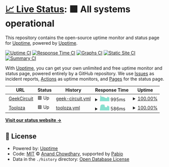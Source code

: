# [📈 Live Status](https://upptime.github.io/upptime): <!--live status--> **🟩 All systems operational**

This repository contains the open-source uptime monitor and status page for [Upptime](https://upptime.js.org), powered by [Upptime](https://github.com/upptime/upptime).

[![Uptime CI](https://github.com/GeekCircuitOfficial/StatusPage/workflows/Uptime%20CI/badge.svg)](https://github.com/GeekCircuitOfficial/StatusPage/actions?query=workflow%3A%22Uptime+CI%22)
[![Response Time CI](https://github.com/GeekCircuitOfficial/StatusPage/workflows/Response%20Time%20CI/badge.svg)](https://github.com/GeekCircuitOfficial/StatusPage/actions?query=workflow%3A%22Response+Time+CI%22)
[![Graphs CI](https://github.com/GeekCircuitOfficial/StatusPage/workflows/Graphs%20CI/badge.svg)](https://github.com/GeekCircuitOfficial/StatusPage/actions?query=workflow%3A%22Graphs+CI%22)
[![Static Site CI](https://github.com/GeekCircuitOfficial/StatusPage/workflows/Static%20Site%20CI/badge.svg)](https://github.com/GeekCircuitOfficial/StatusPage/actions?query=workflow%3A%22Static+Site+CI%22)
[![Summary CI](https://github.com/GeekCircuitOfficial/StatusPage/workflows/Summary%20CI/badge.svg)](https://github.com/GeekCircuitOfficial/StatusPage/actions?query=workflow%3A%22Summary+CI%22)

With [Upptime](https://upptime.js.org), you can get your own unlimited and free uptime monitor and status page, powered entirely by a GitHub repository. We use [Issues](https://github.com/upptime/upptime/issues) as incident reports, [Actions](https://github.com/GeekCircuitOfficial/StatusPage/actions) as uptime monitors, and [Pages](https://upptime.github.io/upptime) for the status page.

<!--start: status pages-->
<!-- This summary is generated by Upptime (https://github.com/upptime/upptime) -->
<!-- Do not edit this manually, your changes will be overwritten -->
<!-- prettier-ignore -->
| URL | Status | History | Response Time | Uptime |
| --- | ------ | ------- | ------------- | ------ |
| <img alt="" src="https://assets.geekcircuit.com/img/favicon/favicon.png" height="13"> [GeekCircuit](https://www.geekcircuit.com/) | 🟩 Up | [geek-circuit.yml](https://github.com/GeekCircuitOfficial/StatusPage/commits/HEAD/history/geek-circuit.yml) | <details><summary><img alt="Response time graph" src="./graphs/geek-circuit/response-time-week.png" height="20"> 995ms</summary><br><a href="https://status.geekcircuit.com/history/geek-circuit"><img alt="Response time 1065" src="https://img.shields.io/endpoint?url=https%3A%2F%2Fraw.githubusercontent.com%2FGeekCircuitOfficial%2FStatusPage%2FHEAD%2Fapi%2Fgeek-circuit%2Fresponse-time.json"></a><br><a href="https://status.geekcircuit.com/history/geek-circuit"><img alt="24-hour response time 973" src="https://img.shields.io/endpoint?url=https%3A%2F%2Fraw.githubusercontent.com%2FGeekCircuitOfficial%2FStatusPage%2FHEAD%2Fapi%2Fgeek-circuit%2Fresponse-time-day.json"></a><br><a href="https://status.geekcircuit.com/history/geek-circuit"><img alt="7-day response time 995" src="https://img.shields.io/endpoint?url=https%3A%2F%2Fraw.githubusercontent.com%2FGeekCircuitOfficial%2FStatusPage%2FHEAD%2Fapi%2Fgeek-circuit%2Fresponse-time-week.json"></a><br><a href="https://status.geekcircuit.com/history/geek-circuit"><img alt="30-day response time 1065" src="https://img.shields.io/endpoint?url=https%3A%2F%2Fraw.githubusercontent.com%2FGeekCircuitOfficial%2FStatusPage%2FHEAD%2Fapi%2Fgeek-circuit%2Fresponse-time-month.json"></a><br><a href="https://status.geekcircuit.com/history/geek-circuit"><img alt="1-year response time 1065" src="https://img.shields.io/endpoint?url=https%3A%2F%2Fraw.githubusercontent.com%2FGeekCircuitOfficial%2FStatusPage%2FHEAD%2Fapi%2Fgeek-circuit%2Fresponse-time-year.json"></a></details> | <details><summary><a href="https://status.geekcircuit.com/history/geek-circuit">100.00%</a></summary><a href="https://status.geekcircuit.com/history/geek-circuit"><img alt="All-time uptime 100.00%" src="https://img.shields.io/endpoint?url=https%3A%2F%2Fraw.githubusercontent.com%2FGeekCircuitOfficial%2FStatusPage%2FHEAD%2Fapi%2Fgeek-circuit%2Fuptime.json"></a><br><a href="https://status.geekcircuit.com/history/geek-circuit"><img alt="24-hour uptime 100.00%" src="https://img.shields.io/endpoint?url=https%3A%2F%2Fraw.githubusercontent.com%2FGeekCircuitOfficial%2FStatusPage%2FHEAD%2Fapi%2Fgeek-circuit%2Fuptime-day.json"></a><br><a href="https://status.geekcircuit.com/history/geek-circuit"><img alt="7-day uptime 100.00%" src="https://img.shields.io/endpoint?url=https%3A%2F%2Fraw.githubusercontent.com%2FGeekCircuitOfficial%2FStatusPage%2FHEAD%2Fapi%2Fgeek-circuit%2Fuptime-week.json"></a><br><a href="https://status.geekcircuit.com/history/geek-circuit"><img alt="30-day uptime 100.00%" src="https://img.shields.io/endpoint?url=https%3A%2F%2Fraw.githubusercontent.com%2FGeekCircuitOfficial%2FStatusPage%2FHEAD%2Fapi%2Fgeek-circuit%2Fuptime-month.json"></a><br><a href="https://status.geekcircuit.com/history/geek-circuit"><img alt="1-year uptime 100.00%" src="https://img.shields.io/endpoint?url=https%3A%2F%2Fraw.githubusercontent.com%2FGeekCircuitOfficial%2FStatusPage%2FHEAD%2Fapi%2Fgeek-circuit%2Fuptime-year.json"></a></details>
| <img alt="" src="https://icons.duckduckgo.com/ip3/tooloza.com.ico" height="13"> [Tooloza](https://tooloza.com/) | 🟩 Up | [tooloza.yml](https://github.com/GeekCircuitOfficial/StatusPage/commits/HEAD/history/tooloza.yml) | <details><summary><img alt="Response time graph" src="./graphs/tooloza/response-time-week.png" height="20"> 586ms</summary><br><a href="https://status.geekcircuit.com/history/tooloza"><img alt="Response time 767" src="https://img.shields.io/endpoint?url=https%3A%2F%2Fraw.githubusercontent.com%2FGeekCircuitOfficial%2FStatusPage%2FHEAD%2Fapi%2Ftooloza%2Fresponse-time.json"></a><br><a href="https://status.geekcircuit.com/history/tooloza"><img alt="24-hour response time 599" src="https://img.shields.io/endpoint?url=https%3A%2F%2Fraw.githubusercontent.com%2FGeekCircuitOfficial%2FStatusPage%2FHEAD%2Fapi%2Ftooloza%2Fresponse-time-day.json"></a><br><a href="https://status.geekcircuit.com/history/tooloza"><img alt="7-day response time 586" src="https://img.shields.io/endpoint?url=https%3A%2F%2Fraw.githubusercontent.com%2FGeekCircuitOfficial%2FStatusPage%2FHEAD%2Fapi%2Ftooloza%2Fresponse-time-week.json"></a><br><a href="https://status.geekcircuit.com/history/tooloza"><img alt="30-day response time 767" src="https://img.shields.io/endpoint?url=https%3A%2F%2Fraw.githubusercontent.com%2FGeekCircuitOfficial%2FStatusPage%2FHEAD%2Fapi%2Ftooloza%2Fresponse-time-month.json"></a><br><a href="https://status.geekcircuit.com/history/tooloza"><img alt="1-year response time 767" src="https://img.shields.io/endpoint?url=https%3A%2F%2Fraw.githubusercontent.com%2FGeekCircuitOfficial%2FStatusPage%2FHEAD%2Fapi%2Ftooloza%2Fresponse-time-year.json"></a></details> | <details><summary><a href="https://status.geekcircuit.com/history/tooloza">100.00%</a></summary><a href="https://status.geekcircuit.com/history/tooloza"><img alt="All-time uptime 100.00%" src="https://img.shields.io/endpoint?url=https%3A%2F%2Fraw.githubusercontent.com%2FGeekCircuitOfficial%2FStatusPage%2FHEAD%2Fapi%2Ftooloza%2Fuptime.json"></a><br><a href="https://status.geekcircuit.com/history/tooloza"><img alt="24-hour uptime 100.00%" src="https://img.shields.io/endpoint?url=https%3A%2F%2Fraw.githubusercontent.com%2FGeekCircuitOfficial%2FStatusPage%2FHEAD%2Fapi%2Ftooloza%2Fuptime-day.json"></a><br><a href="https://status.geekcircuit.com/history/tooloza"><img alt="7-day uptime 100.00%" src="https://img.shields.io/endpoint?url=https%3A%2F%2Fraw.githubusercontent.com%2FGeekCircuitOfficial%2FStatusPage%2FHEAD%2Fapi%2Ftooloza%2Fuptime-week.json"></a><br><a href="https://status.geekcircuit.com/history/tooloza"><img alt="30-day uptime 100.00%" src="https://img.shields.io/endpoint?url=https%3A%2F%2Fraw.githubusercontent.com%2FGeekCircuitOfficial%2FStatusPage%2FHEAD%2Fapi%2Ftooloza%2Fuptime-month.json"></a><br><a href="https://status.geekcircuit.com/history/tooloza"><img alt="1-year uptime 100.00%" src="https://img.shields.io/endpoint?url=https%3A%2F%2Fraw.githubusercontent.com%2FGeekCircuitOfficial%2FStatusPage%2FHEAD%2Fapi%2Ftooloza%2Fuptime-year.json"></a></details>

<!--end: status pages-->

[**Visit our status website →**](https://upptime.github.io/upptime)

## 📄 License

- Powered by: [Upptime](https://github.com/upptime/upptime)
- Code: [MIT](./LICENSE) © [Anand Chowdhary](https://anandchowdhary.com), supported by [Pabio](https://pabio.com)
- Data in the `./history` directory: [Open Database License](https://opendatacommons.org/licenses/odbl/1-0/)
